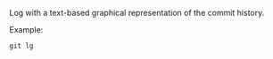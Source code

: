 Log with a text-based graphical representation of the commit history.

Example:

```shell
git lg
```
